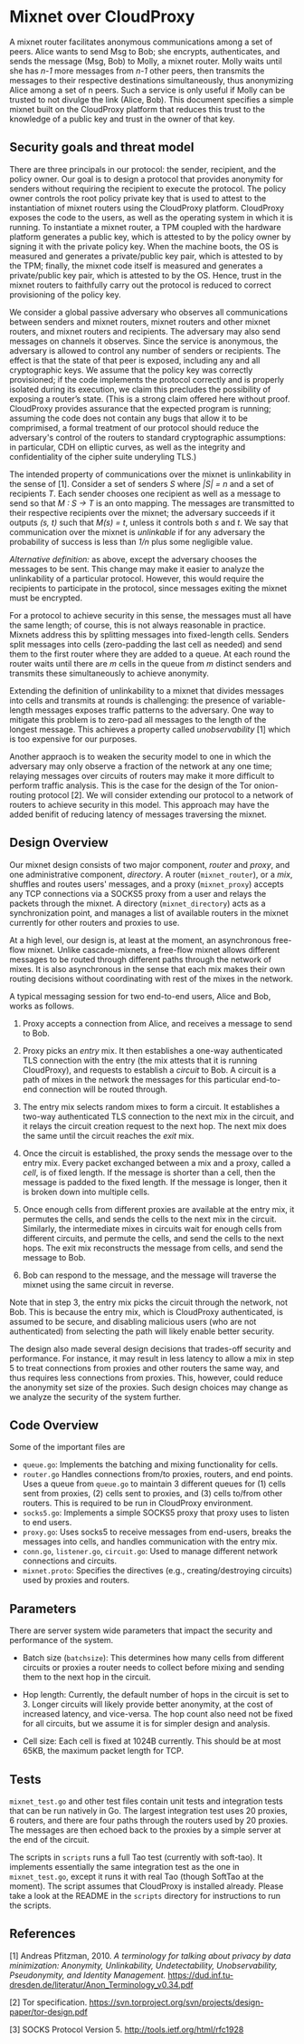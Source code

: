 Mixnet over CloudProxy
======================

A mixnet router facilitates anonymous communications among a set of peers.
Alice wants to send Msg to Bob; she encrypts, authenticates, and sends the
message (Msg, Bob) to Molly, a mixnet router. Molly waits until she has _n-1_
more messages from _n-1_ other peers, then transmits the messages to their
respective destinations simultaneously, thus anonymizing Alice among a set of n
peers. Such a service is only useful if Molly can be trusted to not divulge the
link (Alice, Bob). This document specifies a simple mixnet built on the
CloudProxy platform that reduces this trust to the knowledge of a public key
and trust in the owner of that key.

Security goals and threat model
-------------------------------
There are three principals in our protocol: the sender, recipient, and the
policy owner. Our goal is to design a protocol that provides anonymity for
senders without requiring the recipient to execute the protocol. The policy
owner controls the root policy private key that is used to attest to the
instantiation of mixnet routers using the CloudProxy platform. CloudProxy
exposes the code to the users, as well as the operating system in which it is
running. To instantiate a mixnet router, a TPM coupled with the hardware
platform generates a public key, which is attested to by the policy owner by
signing it with the private policy key. When the machine boots, the OS is
measured and generates a private/public key pair, which is attested to by the
TPM; finally, the mixnet code itself is measured and generates a private/public
key pair, which is attested to by the OS. Hence, trust in the mixnet
routers to faithfully carry out the protocol is reduced to correct
provisioning of the policy key.

We consider a global passive adversary who observes all communications between
senders and mixnet routers, mixnet routers and other mixnet routers, and mixnet
routers and recipients. The adversary may also send messages on channels it
observes. Since the service is anonymous, the adversary is allowed to control
any number of senders or recipients. The effect is that the state of that peer
is exposed, including any and all cryptographic keys. We assume that the policy
key was correctly provisioned; if the code implements the protocol correctly and
is properly isolated during its execution, we claim this precludes the
possibility of exposing a router’s state. (This is a strong claim offered here
without proof. CloudProxy provides assurance that the expected program is
running; assuming the code does not contain any bugs that allow it to be
comprimised, a formal treatment of our protocol should reduce the adversary's
control of the routers to standard cryptographic assumptions: in particular,
CDH on elliptic curves, as well as the integrity and confidentiality of the
cipher suite underyling TLS.)

The intended property of communications over the mixnet is unlinkability in the
sense of [1]. Consider a set of senders _S_ where _|S| = n_ and a set of
recipients _T_. Each sender chooses one recipient as well as a message to send
so that _M : S → T_ is an onto mapping. The messages are transmitted to their
respective recipients over the mixnet; the adversary succeeds if it outputs
_(s, t)_ such that _M(s) = t_, unless it controls both _s_ and _t_. We say that
communication over the mixnet is _unlinkable_ if for any adversary the
probability of success is less than _1/n_ plus some negligible value.

_Alternative definition:_ as above, except the adversary chooses the messages to
be sent. This change may make it easier to analyze the unlinkability of a
particular protocol. However, this would require the recipients to participate
in the protocol, since messages exiting the mixnet must be encrypted.

For a protocol to achieve security in this sense, the messages must all have the
same length; of course, this is not always reasonable in practice. Mixnets
address this by splitting messages into fixed-length cells. Senders split
messages into cells (zero-padding the last cell as needed) and send them to the
first router where they are added to a queue. At each round the router waits
until there are _m_ cells in the queue from _m_ distinct senders and transmits
these simultaneously to achieve anonymity.

Extending the definition of unlinkability to a mixnet that divides messages into
cells and transmits at rounds is challenging: the presence of
variable-length messages exposes traffic patterns to the adversary. One way to
mitigate this problem is to zero-pad all messages to the length of the longest
message. This achieves a property called _unobservability_ [1] which is too
expensive for our purposes.

Another appraoch is to weaken the security model to one in which the adversary
may only observe a fraction of the network at any one time; relaying messages
over circuits of routers may make it more difficult to perform traffic
analysis. This is the case for the design of the Tor onion-routing protocol [2].
We will consider extending our protocol to a network of routers to achieve
security in this model. This approach may have the added benifit of reducing
latency of messages traversing the mixnet.

Design Overview
---------------

Our mixnet design consists of two major component, _router_ and _proxy_, and one
administrative component, _directory_. A router (`mixnet_router`), or a _mix_,
shuffles and routes users' messages, and a proxy (`mixnet_proxy`) accepts any
TCP connections via a SOCKS5 proxy from a user and relays the packets through
the mixnet. A directory (`mixnet_directory`) acts as a synchronization point,
and manages a list of available routers in the mixnet currently for other
routers and proxies to use.

At a high level, our design is, at least at the moment, an asynchronous
free-flow mixnet. Unlike cascade-mixnets, a free-flow mixnet allows different
messages to be routed through different paths through the network of mixes. It
is also asynchronous in the sense that each mix makes their own routing
decisions without coordinating with rest of the mixes in the network.

A typical messaging session for two end-to-end users, Alice and Bob, works as
follows.

1. Proxy accepts a connection from Alice, and receives a message to send to Bob.

2. Proxy picks an _entry_ mix. It then establishes a one-way authenticated TLS
   connection with the entry (the mix attests that it is running CloudProxy),
   and requests to establish a _circuit_ to Bob. A circuit is a path of mixes in
   the network the messages for this particular end-to-end connection will be
   routed through.

3. The entry mix selects random mixes to form a circuit. It establishes a
   two-way authenticated TLS connection to the next mix in the circuit, and it
   relays the circuit creation request to the next hop. The next mix does the
   same until the circuit reaches the _exit_ mix.

4. Once the circuit is established, the proxy sends the message over to the
   entry mix. Every packet exchanged between a mix and a proxy, called a _cell_,
   is of fixed length. If the message is shorter than a cell, then the message
   is padded to the fixed length. If the message is longer, then it is broken
   down into multiple cells.

5. Once enough cells from different proxies are available at the entry mix, it
   permutes the cells, and sends the cells to the next mix in the circuit.
   Similarly, the intermediate mixes in circuits wait for enough cells from
   different circuits, and permute the cells, and send the cells to the next
   hops. The exit mix reconstructs the message from cells, and send the message
   to Bob.

6. Bob can respond to the message, and the message will traverse the mixnet
   using the same circuit in reverse.

Note that in step 3, the entry mix picks the circuit through the network, not
Bob. This is because the entry mix, which is CloudProxy authenticated, is
assumed to be secure, and disabling malicious users (who are not authenticated)
from selecting the path will likely enable better security.

The design also made several design decisions that trades-off security and
performance. For instance, it may result in less latency to allow a mix in step
5 to treat connections from proxies and other routers the same way, and thus
requires less connections from proxies. This, however, could reduce the
anonymity set size of the proxies. Such design choices may change as we analyze
the security of the system further.

Code Overview
-------------

Some of the important files are

* `queue.go`: Implements the batching and mixing functionality for cells.
* `router.go` Handles connections from/to proxies, routers, and end points. Uses
  a queue from `queue.go` to maintain 3 different queues for (1) cells sent from
  proxies, (2) cells sent to proxies, and (3) cells to/from other routers. This
  is required to be run in CloudProxy environment.
* `socks5.go`: Implements a simple SOCKS5 proxy that proxy uses to listen to
  end users.
* `proxy.go`: Uses socks5 to receive messages from end-users, breaks the
  messages into cells, and handles communication with the entry mix.
* `conn.go`, `listener.go`, `circuit.go`: Used to manage different network
  connections and circuits.
* `mixnet.proto`: Specifies the directives (e.g., creating/destroying circuits)
  used by proxies and routers.

Parameters
----------

There are server system wide parameters that impact the security and performance
of the system.

* Batch size (`batchsize`): This determines how many cells from different circuits
  or proxies a router needs to collect before mixing and sending them to the next
  hop in the circuit.

* Hop length: Currently, the default number of hops in the circuit is set to 3.
  Longer circuits will likely provide better anonymity, at the cost of increased
  latency, and vice-versa. The hop count also need not be fixed for all circuits,
  but we assume it is for simpler design and analysis.

* Cell size: Each cell is fixed at 1024B currently. This should be at most 65KB,
  the maximum packet length for TCP.


Tests
-----

`mixnet_test.go` and other test files contain unit tests and integration tests
that can be run natively in Go. The largest integration test uses 20 proxies,
6 routers, and there are four paths through the routers used by 20 proxies.
The messages are then echoed back to the proxies by a simple server at the
end of the circuit.

The scripts in `scripts` runs a full Tao test (currently with soft-tao). It
implements essentially the same integration test as the one in `mixnet_test.go`,
except it runs it with real Tao (though SoftTao at the moment). The script
assumes that CloudProxy is installed already. Please take a look at the README
in the `scripts` directory for instructions to run the scripts.

References
----------

[1] Andreas Pfitzman, 2010. _A terminology for talking about privacy by data_
    _minimization: Anonymity, Unlinkability, Undetectability, Unobservability,_
	_Pseudonymity, and Identity Management._
	https://dud.inf.tu-dresden.de/literatur/Anon_Terminology_v0.34.pdf

[2] Tor specification. https://svn.torproject.org/svn/projects/design-paper/tor-design.pdf

[3] SOCKS Protocol Version 5. http://tools.ietf.org/html/rfc1928
